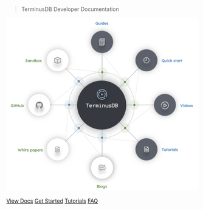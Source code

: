 <br>

> TerminusDB Developer Documentation
<!-- background image -->
<p>
    <img src="img/diagrams/terminusdb-cover-page.png"/>
</p>

<!--
![Discord](https://img.shields.io/discord/689805612053168129?label=Discord&logo=Discord&color=gray) 
![Docker Pulls](https://img.shields.io/docker/pulls/terminusdb/terminusdb-server?logo=Docker&color=gray) 
![Discourse topics](https://img.shields.io/discourse/topics?logo=Discourse&server=https%3A%2F%2Fdiscuss.terminusdb.com%2F&&color=gray) 
![GitHub commit activity](https://img.shields.io/github/commit-activity/m/terminusdb/terminusdb?logo=GitHub&color=gray) 
![GitHub](https://img.shields.io/github/license/terminusdb/terminusdb?logo=apache&color=gray) 
![GitHub release (latest by date)](https://img.shields.io/github/v/release/terminusdb/terminusdb?color=gray)
-->

[View Docs](overviews/introduction)
[Get Started](get-started)
[Tutorials](#docsify)
[FAQ](#docsify)
